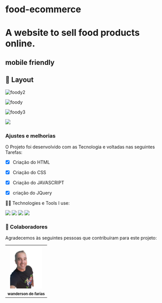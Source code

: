 # food-ecommerce
# A website to sell food products online.

## mobile friendly

## 🎨 Layout



![foody2](https://user-images.githubusercontent.com/71552773/205292467-c0c82227-eb98-4f2c-ad01-6ac64232dac4.PNG)

![foody](https://user-images.githubusercontent.com/71552773/205292439-432dc63d-d6a9-4f1b-aacb-b72d10f80151.PNG)

![foody3](https://user-images.githubusercontent.com/71552773/205292490-dfcc1bd5-09c5-4eb7-9ae3-95a88bfd2779.PNG)


![](gif.jpg)

### Ajustes e melhorias

O Projeto foi desenvolvido com as Tecnologia e voltadas nas seguintes Tarefas:

- [x] Criação do HTML
- [x] Criação do CSS
- [x] Criação do JAVASCRIPT
- [x] criação do JQuery


 🧑‍💻 Technologies e Tools I use:
 
 <div>
 <img src="https://img.shields.io/badge/HTML5-E34F26?style=for-the-badge&logo=html5&logoColor=white">
 
 <img src="https://img.shields.io/badge/CSS3-1572B6?style=for-the-badge&logo=css3&logoColor=white">

 <img src="https://img.shields.io/badge/JavaScript-F7DF1E?style=for-the-badge&logo=javascript&logoColor=black"> 


<img src="https://img.shields.io/badge/jQuery-0769AD?style=for-the-badge&logo=jquery&logoColor=white">

 

</div>


### 🚀 Colaboradores

Agradecemos às seguintes pessoas que contribuíram para este projeto:

<table>
  <tr>
     <td align="center">
      <a href="#">
        <img src="./foto.jpg/" width="100px" alt="#"/><br>
        <sub>
          <b>wanderson de farias</b>
        </sub>
        </sub>
      </a>
    </td>
   

